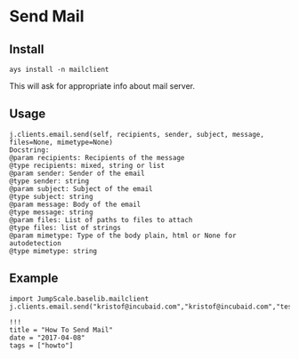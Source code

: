 # Send Mail

## Install

```
ays install -n mailclient
```

This will ask for appropriate info about mail server.

## Usage

```
j.clients.email.send(self, recipients, sender, subject, message, files=None, mimetype=None)
Docstring:
@param recipients: Recipients of the message
@type recipients: mixed, string or list
@param sender: Sender of the email
@type sender: string
@param subject: Subject of the email
@type subject: string
@param message: Body of the email
@type message: string
@param files: List of paths to files to attach
@type files: list of strings
@param mimetype: Type of the body plain, html or None for autodetection
@type mimetype: string
```

## Example

```
import JumpScale.baselib.mailclient
j.clients.email.send("kristof@incubaid.com","kristof@incubaid.com","test","test")
```

```
!!!
title = "How To Send Mail"
date = "2017-04-08"
tags = ["howto"]
```
